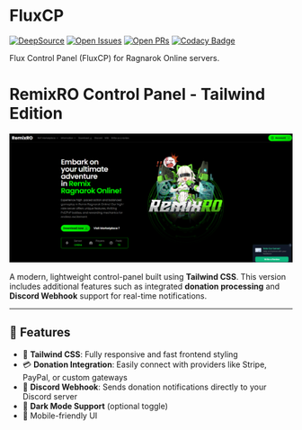 FluxCP
======
[![DeepSource](https://app.deepsource.com/gh/rathena/FluxCP.svg/?label=active+issues&show_trend=true&token=nhkIfid6qRIZxl2INWaaV4Qb)](https://app.deepsource.com/gh/rathena/FluxCP/?ref=repository-badge)
[![Open Issues](https://img.shields.io/github/issues/rathena/FluxCP.svg?logo=github&logoWidth=18&color=yellow)](https://lgtm.com/projects/g/rathena/FluxCP/alerts/)
[![Open PRs](https://img.shields.io/github/issues-pr/rathena/FluxCP.svg?logo=github&logoWidth=18&color=blue)](https://lgtm.com/projects/g/rathena/FluxCP/alerts/)
[![Codacy Badge](https://app.codacy.com/project/badge/Grade/4d1c0a43c0864764b3d3dc5ed2d93192)](https://www.codacy.com/gh/rathena/FluxCP/dashboard?utm_source=github.com&amp;utm_medium=referral&amp;utm_content=rathena/FluxCP&amp;utm_campaign=Badge_Grade)

Flux Control Panel (FluxCP) for Ragnarok Online servers.

# RemixRO Control Panel - Tailwind Edition

![Banner](./github.png)

A modern, lightweight control-panel built using **Tailwind CSS**. This version includes additional features such as integrated **donation processing** and **Discord Webhook** support for real-time notifications.

---

## 🚀 Features

- 🔹 **Tailwind CSS**: Fully responsive and fast frontend styling
- 💳 **Donation Integration**: Easily connect with providers like Stripe, PayPal, or custom gateways
- 📡 **Discord Webhook**: Sends donation notifications directly to your Discord server
- 🌙 **Dark Mode Support** (optional toggle)
- 📱 Mobile-friendly UI
